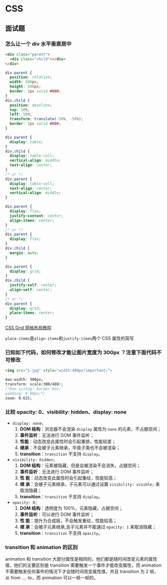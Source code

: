 # CSS

## 面试题

### 怎么让一个 div 水平垂直居中

```html
<div class="parent">
  <div class="child"></div>
</div>
```

```css
div.parent {
  position: relative;
  width: 500px;
  height: 500px;
  border: 1px solid #000;
}
div.child {
  position: absolute;
  top: 50%;
  left: 50%;
  transform: translate(-50%, -50%);
  border: 1px solid #000;
}
```

```css
div.parent {
  display: table;
}
div.child {
  display: table-cell;
  vertical-align: middle;
  text-align: center;
}
/* or */
div.parent {
  display: table-cell;
  text-align: center;
  vertical-align: middle;
}
```

```css
div.parent {
  display: flex;
  justify-content: center;
  align-items: center;
}
/* or */
div.parent {
  display: flex;
}
div.child {
  margin: auto;
}
```

```css
div.parent {
  display: grid;
}
div.child {
  justify-self: center;
  align-self: center;
}
/* or */
div.parent {
  display: grid;
  place-items: center;
}
```

[CSS Grid 网格布局教程](http://www.ruanyifeng.com/blog/2019/03/grid-layout-tutorial.html)

`place-items`是`align-items`和`justify-items`两个 CSS 属性的简写

### 已知如下代码，如何修改才能让图片宽度为 300px ？注意下面代码不可修改

```html
<img src="1.jpg" style="width:480px!important;”>
```

```css
max-width: 300px;
transform: scale(300/480);
/*box-sizing: border-box;
padding: 0 90px;*/
zoom: 0.625;
```

### 比较 opacity: 0、visibility: hidden、display: none

- `display: none;`
  1. **DOM 结构**：浏览器不会渲染 `display` 属性为 `none` 的元素，不占据空间；
  2. **事件监听**：无法进行 DOM 事件监听；
  3. **性能**：动态改变此属性时会引起重排，性能较差；
  4. **继承**：不会被子元素继承，毕竟子类也不会被渲染；
  5. **transition**：`transition` 不支持 `display`。
- `visibility: hidden;`
  1. **DOM 结构**：元素被隐藏，但是会被渲染不会消失，占据空间；
  2. **事件监听**：无法进行 DOM 事件监听；
  3. **性 能**：动态改变此属性时会引起重绘，性能较高；
  4. **继 承**：会被子元素继承，子元素可以通过设置 `visibility: visible;` 来取消隐藏；
  5. **transition**：`transition` 不支持 `display`。
- `opacity: 0;`
  1. **DOM 结构**：透明度为 100%，元素隐藏，占据空间；
  2. **事件监听**：可以进行 DOM 事件监听；
  3. **性 能**：提升为合成层，不会触发重绘，性能较高；
  4. **继 承**：会被子元素继承,且子元素并不能通过 `opacity: 1` 来取消隐藏；
  5. **transition**：`transition` 不支持 `opacity`。

### transition 和 animation 的区别

animation 和 transition 大部分属性是相同的，他们都是随时间改变元素的属性值，他们的主要区别是 transition 需要触发一个事件才能改变属性，而 animation 不需要触发任何事件的情况下才会随时间改变属性值，并且 transition 为 2 帧，从 from …. to，而 animation 可以一帧一帧的。
